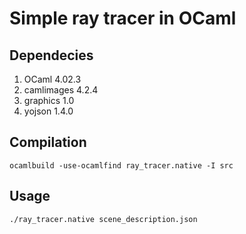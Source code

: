 # Simple ray tracer in OCaml

## Dependecies
1. OCaml      4.02.3
2. camlimages 4.2.4
3. graphics   1.0
4. yojson     1.4.0

## Compilation
`ocamlbuild -use-ocamlfind ray_tracer.native -I src`

## Usage
`./ray_tracer.native scene_description.json`

